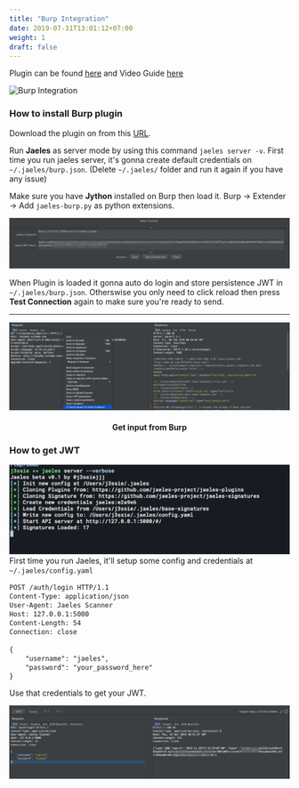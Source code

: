 ```yaml
---
title: "Burp Integration"
date: 2019-07-31T13:01:12+07:00
weight: 1
draft: false
---
```


Plugin can be found [here](https://github.com/jaeles-project/jaeles-plugins/blob/master/jaeles-burp.py) and Video Guide [here](https://youtu.be/1lxsYhfTq3M)

![Burp Integration](https://github.com/jaeles-project/jaeles-plugins/blob/master/imgs/Burp-Integration.gif?raw=true)


### How to install Burp plugin

Download the plugin on from this [URL](https://github.com/jaeles-project/jaeles-plugins/blob/master/jaeles-burp.py).

Run **Jaeles** as server mode by using this command `jaeles server -v`. First time you run jaeles server, it's gonna create default credentials on `~/.jaeles/burp.json`. (Delete `~/.jaeles/` folder and run it again if you have any issue)

Make sure you have **Jython** installed on Burp then load it.
Burp -> Extender -> Add `jaeles-burp.py` as python extensions.


![Burp-Extensions](screenshots/burp-ext.png?classes=border,shadow)

When Plugin is loaded it gonna auto do login and store persistence JWT in `~/.jaeles/burp.json`. Otherswise you only need to click reload then press **Test Connection** again to make sure you're ready to send.

***

![Burp-Extensions](screenshots/ext-0.png?classes=border,shadow)
<h4 align="center">Get input from Burp</h4>


### How to get JWT

![API](screenshots/first-time.png?classes=border,shadow)
First time you run Jaeles, it'll setup some config and credentials at `~/.jaeles/config.yaml`


```
POST /auth/login HTTP/1.1
Content-Type: application/json
User-Agent: Jaeles Scanner
Host: 127.0.0.1:5000
Content-Length: 54
Connection: close

{
    "username": "jaeles",
    "password": "your_password_here"
}
```

Use that credentials to get your JWT.

![Burp-Extensions](screenshots/auth-req.png?classes=border,shadow)
